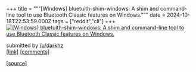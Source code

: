 +++
title = """[Windows] bluetuith-shim-windows: A shim and command-line tool to use Bluetooth Classic features on Windows."""
date = 2024-10-18T22:53:59.000Z
tags = ["reddit","cli"]
+++
[![[Windows] bluetuith-shim-windows: A shim and command-line tool to use Bluetooth Classic features on Windows.](https://external-preview.redd.it/Q3NRU6DFiWQizpwIlP1mt3H9TfzX55x3aU72bheBWzc.jpg?width=640&crop=smart&auto=webp&s=5270128b9fa669daad82edd19d71c83dc42a24d6 "[Windows] bluetuith-shim-windows: A shim and command-line tool to use Bluetooth Classic features on Windows.")](https://www.reddit.com/r/commandline/comments/1g6v01j/windows_bluetuithshimwindows_a_shim_and/)

submitted by [/u/darkhz](https://www.reddit.com/user/darkhz)  
[\[link\]](https://github.com/bluetuith-org/bluetuith-shim-windows) [\[comments\]](https://www.reddit.com/r/commandline/comments/1g6v01j/windows_bluetuithshimwindows_a_shim_and/)

[[source]](https://www.reddit.com/r/commandline/comments/1g6v01j/windows_bluetuithshimwindows_a_shim_and/)
